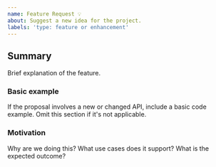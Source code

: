 ```yaml
---
name: Feature Request 💡
about: Suggest a new idea for the project.
labels: 'type: feature or enhancement'
---
```


<!--
  Please fill out each section below, otherwise, your issue will be closed.

  Before opening a new issue, please search existing issues:  https://feedback.zionbuilder.io

  ## A note on adding features to Zionbuilder and its official plugins

  Every feature needs to strike a balance - complex features are less likely to be worked on, whether that complexity comes from design, implementation or ongoing   maintenance costs. On the other side, features that are useful to all (or most) of Zionbuilder's users are more likely to be accepted.

  This means that not every feature request will be added to Zionbuilder, but hearing about what you want Zionbuilder to do is important. Don't be afraid to add a feature request!
-->

## Summary

Brief explanation of the feature.

### Basic example

If the proposal involves a new or changed API, include a basic code example. Omit this section if it's not applicable.

### Motivation

Why are we doing this? What use cases does it support? What is the expected outcome?
